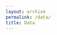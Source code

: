 ```yaml
---
layout: archive
permalink: /data/
title: Data
---
```


<style>
    .graphcontainer { 
        /* position: relative;  */
        display: flex; 
        justify-content: center;
        padding-bottom: 0%; 
        /* border: 4px solid red; */
        text-align: center; 
        width: 100%; 
        /* background-color: red;" */
      } 
    .tooltip {
        position: absolute;
        z-index: 1000;
        visibility: visible; 
        background-color: transparent;
        /* font-weight: bold; */
        font-family: system-ui, -apple-system, BlinkMacSystemFont, "Segoe UI",
"Roboto", "Oxygen", "Ubuntu", "Cantarell", "Fira Sans",
"Droid Sans", "Helvetica Neue", sans-serif;
        font-size: 150%;
    }

    .selected {

        stroke: blue;
        stroke-width: 10px;

    }

    .link.selected {

    stroke: red;
    stroke-width: 10px;
                
    }

    .link.background {

    stroke: lightgray;
    stroke-width: 3px;
                
    }

    .link.unselected {

    stroke: gray;
    stroke-width: 3px;
                
    }

</style>
<script src="https://d3js.org/d3.v5.min.js"></script>

<div id="example" class="graphcontainer"></div>
<script src="/assets/bipartite.js"></script>

<!-- <div id="archives">
{% for category in site.categories %}
  {% capture category_name %}{{ category | first }}{% endcapture %}
  {% if category_name == "Data" %}
    <div class="archive-group">
      <div id="#{{ category_name | slugize }}"></div>
      <p></p>
      {% for post in site.categories[category_name] %}
      <article class="archive-item">
        <h4><a href="{{ site.baseurl }}{{ post.url }}">{% if post.title and post.title != "" %}{{post.title}}{% else %}{{post.excerpt |strip_html}}{%endif%}</a></h4>
      </article>
      {% endfor %}
    </div>
  {% endif %}
{% endfor %}
</div> -->
